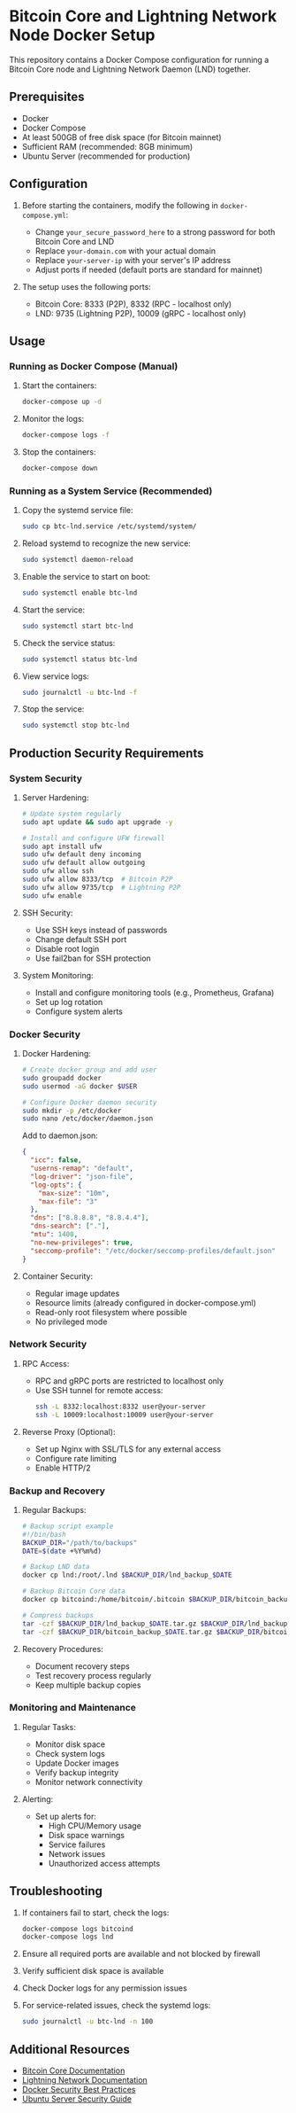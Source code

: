# Bitcoin Core and Lightning Network Node Docker Setup

This repository contains a Docker Compose configuration for running a Bitcoin Core node and Lightning Network Daemon (LND) together.

## Prerequisites

- Docker
- Docker Compose
- At least 500GB of free disk space (for Bitcoin mainnet)
- Sufficient RAM (recommended: 8GB minimum)
- Ubuntu Server (recommended for production)

## Configuration

1. Before starting the containers, modify the following in `docker-compose.yml`:
   - Change `your_secure_password_here` to a strong password for both Bitcoin Core and LND
   - Replace `your-domain.com` with your actual domain
   - Replace `your-server-ip` with your server's IP address
   - Adjust ports if needed (default ports are standard for mainnet)

2. The setup uses the following ports:
   - Bitcoin Core: 8333 (P2P), 8332 (RPC - localhost only)
   - LND: 9735 (Lightning P2P), 10009 (gRPC - localhost only)

## Usage

### Running as Docker Compose (Manual)

1. Start the containers:
   ```bash
   docker-compose up -d
   ```

2. Monitor the logs:
   ```bash
   docker-compose logs -f
   ```

3. Stop the containers:
   ```bash
   docker-compose down
   ```

### Running as a System Service (Recommended)

1. Copy the systemd service file:
   ```bash
   sudo cp btc-lnd.service /etc/systemd/system/
   ```

2. Reload systemd to recognize the new service:
   ```bash
   sudo systemctl daemon-reload
   ```

3. Enable the service to start on boot:
   ```bash
   sudo systemctl enable btc-lnd
   ```

4. Start the service:
   ```bash
   sudo systemctl start btc-lnd
   ```

5. Check the service status:
   ```bash
   sudo systemctl status btc-lnd
   ```

6. View service logs:
   ```bash
   sudo journalctl -u btc-lnd -f
   ```

7. Stop the service:
   ```bash
   sudo systemctl stop btc-lnd
   ```

## Production Security Requirements

### System Security

1. Server Hardening:
   ```bash
   # Update system regularly
   sudo apt update && sudo apt upgrade -y
   
   # Install and configure UFW firewall
   sudo apt install ufw
   sudo ufw default deny incoming
   sudo ufw default allow outgoing
   sudo ufw allow ssh
   sudo ufw allow 8333/tcp  # Bitcoin P2P
   sudo ufw allow 9735/tcp  # Lightning P2P
   sudo ufw enable
   ```

2. SSH Security:
   - Use SSH keys instead of passwords
   - Change default SSH port
   - Disable root login
   - Use fail2ban for SSH protection

3. System Monitoring:
   - Install and configure monitoring tools (e.g., Prometheus, Grafana)
   - Set up log rotation
   - Configure system alerts

### Docker Security

1. Docker Hardening:
   ```bash
   # Create docker group and add user
   sudo groupadd docker
   sudo usermod -aG docker $USER
   
   # Configure Docker daemon security
   sudo mkdir -p /etc/docker
   sudo nano /etc/docker/daemon.json
   ```
   Add to daemon.json:
   ```json
   {
     "icc": false,
     "userns-remap": "default",
     "log-driver": "json-file",
     "log-opts": {
       "max-size": "10m",
       "max-file": "3"
     },
     "dns": ["8.8.8.8", "8.8.4.4"],
     "dns-search": ["."],
     "mtu": 1400,
     "no-new-privileges": true,
     "seccomp-profile": "/etc/docker/seccomp-profiles/default.json"
   }
   ```

2. Container Security:
   - Regular image updates
   - Resource limits (already configured in docker-compose.yml)
   - Read-only root filesystem where possible
   - No privileged mode

### Network Security

1. RPC Access:
   - RPC and gRPC ports are restricted to localhost only
   - Use SSH tunnel for remote access:
     ```bash
     ssh -L 8332:localhost:8332 user@your-server
     ssh -L 10009:localhost:10009 user@your-server
     ```

2. Reverse Proxy (Optional):
   - Set up Nginx with SSL/TLS for any external access
   - Configure rate limiting
   - Enable HTTP/2

### Backup and Recovery

1. Regular Backups:
   ```bash
   # Backup script example
   #!/bin/bash
   BACKUP_DIR="/path/to/backups"
   DATE=$(date +%Y%m%d)
   
   # Backup LND data
   docker cp lnd:/root/.lnd $BACKUP_DIR/lnd_backup_$DATE
   
   # Backup Bitcoin Core data
   docker cp bitcoind:/home/bitcoin/.bitcoin $BACKUP_DIR/bitcoin_backup_$DATE
   
   # Compress backups
   tar -czf $BACKUP_DIR/lnd_backup_$DATE.tar.gz $BACKUP_DIR/lnd_backup_$DATE
   tar -czf $BACKUP_DIR/bitcoin_backup_$DATE.tar.gz $BACKUP_DIR/bitcoin_backup_$DATE
   ```

2. Recovery Procedures:
   - Document recovery steps
   - Test recovery process regularly
   - Keep multiple backup copies

### Monitoring and Maintenance

1. Regular Tasks:
   - Monitor disk space
   - Check system logs
   - Update Docker images
   - Verify backup integrity
   - Monitor network connectivity

2. Alerting:
   - Set up alerts for:
     - High CPU/Memory usage
     - Disk space warnings
     - Service failures
     - Network issues
     - Unauthorized access attempts

## Troubleshooting

1. If containers fail to start, check the logs:
   ```bash
   docker-compose logs bitcoind
   docker-compose logs lnd
   ```

2. Ensure all required ports are available and not blocked by firewall
3. Verify sufficient disk space is available
4. Check Docker logs for any permission issues
5. For service-related issues, check the systemd logs:
   ```bash
   sudo journalctl -u btc-lnd -n 100
   ```

## Additional Resources

- [Bitcoin Core Documentation](https://bitcoin.org/en/developer-documentation)
- [Lightning Network Documentation](https://docs.lightning.engineering/)
- [Docker Security Best Practices](https://docs.docker.com/engine/security/)
- [Ubuntu Server Security Guide](https://ubuntu.com/server/docs/security) 